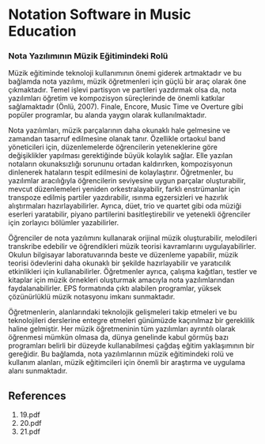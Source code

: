 # Notation Software in Music Education

### Nota Yazılımının Müzik Eğitimindeki Rolü

Müzik eğitiminde teknoloji kullanımının önemi giderek artmaktadır ve bu bağlamda nota yazılımı, müzik öğretmenleri için güçlü bir araç olarak öne çıkmaktadır. Temel işlevi partisyon ve partileri yazdırmak olsa da, nota yazılımları öğretim ve kompozisyon süreçlerinde de önemli katkılar sağlamaktadır (Önlü, 2007). Finale, Encore, Music Time ve Overture gibi popüler programlar, bu alanda yaygın olarak kullanılmaktadır.

Nota yazılımları, müzik parçalarının daha okunaklı hale gelmesine ve zamandan tasarruf edilmesine olanak tanır. Özellikle ortaokul band yöneticileri için, düzenlemelerde öğrencilerin yeteneklerine göre değişiklikler yapılması gerektiğinde büyük kolaylık sağlar. Elle yazılan notaların okunaksızlığı sorununu ortadan kaldırırken, kompozisyonun dinlenerek hataların tespit edilmesini de kolaylaştırır. Öğretmenler, bu yazılımlar aracılığıyla öğrencilerin seviyesine uygun parçalar oluşturabilir, mevcut düzenlemeleri yeniden orkestralayabilir, farklı enstrümanlar için transpoze edilmiş partiler yazdırabilir, ısınma egzersizleri ve hazırlık alıştırmaları hazırlayabilirler. Ayrıca, düet, trio ve quartet gibi oda müziği eserleri yaratabilir, piyano partilerini basitleştirebilir ve yetenekli öğrenciler için zorlayıcı bölümler yazabilirler.

Öğrenciler de nota yazılımını kullanarak orijinal müzik oluşturabilir, melodileri transkribe edebilir ve öğrendikleri müzik teorisi kavramlarını uygulayabilirler. Okulun bilgisayar laboratuvarında beste ve düzenleme yapabilir, müzik teorisi ödevlerini daha okunaklı bir şekilde hazırlayabilir ve yaratıcılık etkinlikleri için kullanabilirler. Öğretmenler ayrıca, çalışma kağıtları, testler ve kitaplar için müzik örnekleri oluşturmak amacıyla nota yazılımlarından faydalanabilirler. EPS formatında çıktı alabilen programlar, yüksek çözünürlüklü müzik notasyonu imkanı sunmaktadır.

Öğretmenlerin, alanlarındaki teknolojik gelişmeleri takip etmeleri ve bu teknolojileri derslerine entegre etmeleri günümüzde kaçınılmaz bir gereklilik haline gelmiştir. Her müzik öğretmeninin tüm yazılımları ayrıntılı olarak öğrenmesi mümkün olmasa da, dünya genelinde kabul görmüş bazı programları belirli bir düzeyde kullanabilmesi çağdaş eğitim yaklaşımının bir gereğidir. Bu bağlamda, nota yazılımlarının müzik eğitimindeki rolü ve kullanım alanları, müzik eğitimcileri için önemli bir araştırma ve uygulama alanı sunmaktadır.


## References

1. 19.pdf
2. 20.pdf
3. 21.pdf
